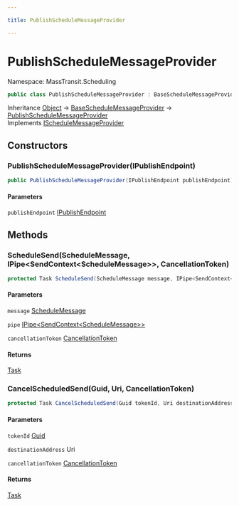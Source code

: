 ```yaml
---

title: PublishScheduleMessageProvider

---
```


# PublishScheduleMessageProvider

Namespace: MassTransit.Scheduling

```csharp
public class PublishScheduleMessageProvider : BaseScheduleMessageProvider, IScheduleMessageProvider
```

Inheritance [Object](https://learn.microsoft.com/en-us/dotnet/api/system.object) → [BaseScheduleMessageProvider](../masstransit-scheduling/baseschedulemessageprovider) → [PublishScheduleMessageProvider](../masstransit-scheduling/publishschedulemessageprovider)<br/>
Implements [IScheduleMessageProvider](../../masstransit-abstractions/masstransit/ischedulemessageprovider)

## Constructors

### **PublishScheduleMessageProvider(IPublishEndpoint)**

```csharp
public PublishScheduleMessageProvider(IPublishEndpoint publishEndpoint)
```

#### Parameters

`publishEndpoint` [IPublishEndpoint](../../masstransit-abstractions/masstransit/ipublishendpoint)<br/>

## Methods

### **ScheduleSend(ScheduleMessage, IPipe\<SendContext\<ScheduleMessage\>\>, CancellationToken)**

```csharp
protected Task ScheduleSend(ScheduleMessage message, IPipe<SendContext<ScheduleMessage>> pipe, CancellationToken cancellationToken)
```

#### Parameters

`message` [ScheduleMessage](../../masstransit-abstractions/masstransit-scheduling/schedulemessage)<br/>

`pipe` [IPipe\<SendContext\<ScheduleMessage\>\>](../../masstransit-abstractions/masstransit/ipipe-1)<br/>

`cancellationToken` [CancellationToken](https://learn.microsoft.com/en-us/dotnet/api/system.threading.cancellationtoken)<br/>

#### Returns

[Task](https://learn.microsoft.com/en-us/dotnet/api/system.threading.tasks.task)<br/>

### **CancelScheduledSend(Guid, Uri, CancellationToken)**

```csharp
protected Task CancelScheduledSend(Guid tokenId, Uri destinationAddress, CancellationToken cancellationToken)
```

#### Parameters

`tokenId` [Guid](https://learn.microsoft.com/en-us/dotnet/api/system.guid)<br/>

`destinationAddress` Uri<br/>

`cancellationToken` [CancellationToken](https://learn.microsoft.com/en-us/dotnet/api/system.threading.cancellationtoken)<br/>

#### Returns

[Task](https://learn.microsoft.com/en-us/dotnet/api/system.threading.tasks.task)<br/>
